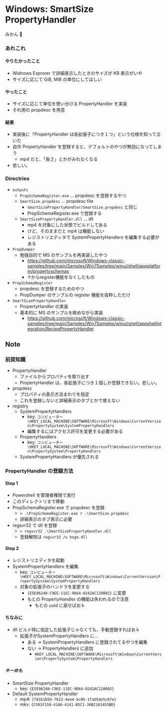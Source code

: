 Windows: SmartSize PropertyHandler
==================================

みかん 🍊

### あれこれ
#### やりたかったこと
- Widnows Exprorer で詳細表示したときのサイズが KB 表示がいや
- サイズに応じて GiB, MiB の単位にしてほしい

#### やったこと
- サイズに応じて単位を使い分ける PropertyHandler を実装
- それ用の propdesc を用意

#### 結果
- 実装後に「PropertyHandler は各拡張子につき１つ」という仕様を知って泣いた
- 自作 PropertyHandler を登録すると、デフォルトのやつが無効になってしまう
  - mp4 だと、「長さ」とかがみれなくなる
- 悲しい。


### Directries
- `outputs`
    - `PropSchemaRegister.exe` ... propdesc を登録するやつ
    - `SmartSize.propdesc` ... propdesc file
        - `SmartSizePropertyHandler/SmartSize.propdesc` と同じ
        - PropSchemaRegister.exe で登録する
    - `SmartSizePropertyHandler.dll` ... dll
        - mp4 を対象にした状態でビルドしてある
        - けど、そのままだと mp4 は機能しない
        - レジストリエディタで SystemPropertyHandlers を編集する必要がある
- `PropDumper`
    - 勉強目的で MS のサンプルを再実装したやつ
        - https://github.com/microsoft/Windows-classic-samples/tree/main/Samples/Win7Samples/winui/shell/appplatform/propertyschemas
        - ↑からregister機能をなくしたもの
- `PropSchemaRegister`
    - propdesc を登録するためのやつ
    - PropDumper のサンプルの register 機能を抜粋しただけ
- `SmartSizePropertyHandler`
    - PropertyHandler の実装
    - 基本的に MS のサンプルを眺めながら実装
        - https://github.com/microsoft/Windows-classic-samples/tree/main/Samples/Win7Samples/winui/shell/appshellintegration/RecipePropertyHandler


## Note
### 前提知識
- PropertyHandler
    - ファイルからプロパティを取り出す
    - PropertyHandler は、各拡張子につき１個しか登録できない。悲しい。
- propdesc
    - プロパティの表示方法まわりを指定
    - これを登録しないと詳細表示のタブとかで使えない
- registry
    - SystemPropertyHandlers
        - key: `コンピューター\HKEY_LOCAL_MACHINE\SOFTWARE\Microsoft\Windows\CurrentVersion\PropertySystem\SystemPropertyHandlers`
        - 編集するにはアクセス許可を変更する必要がある
    - PropertyHandlers
        - key: `コンピューター\HKEY_LOCAL_MACHINE\SOFTWARE\Microsoft\Windows\CurrentVersion\PropertySystem\PropertyHandlers`
    - SystemPropertyHandlers が優先される


### PropertyHandler の登録方法
#### Step 1
- Powershell を管理者権限で実行
- このディレクトリまで移動
- PropSchemaRegister.exe で propdesc を登録
    - `> .\PropSchemaRegister.exe r .\SmartSize.propdesc`
    - 詳細表示のタブ表示に必要
- regsvr32 で dll を登録
    - `> regsvr32 .\SmartSizePropertyHandler.dll`
    - 登録解除は `regsvr32 /u hoge.dll`

#### Step 2
- レジストリエディタを起動
- SystemPropertyHandlers を編集
    - key: `コンピューター\HKEY_LOCAL_MACHINE\SOFTWARE\Microsoft\Windows\CurrentVersion\PropertySystem\SystemPropertyHandlers`
    - 対象の拡張子のハンドラを変更する
        - `{E5E96240-C9EE-11EC-9D64-0242AC120002}` に変更
        - もとの PropertyHandler の機能は失われるので注意
            - もとの uuid に戻せばおｋ

#### ちなみに
- dll ビルド時に指定した拡張子じゃなくても、手動登録すればおｋ
    - 拡張子がSystemPropertyHandlers に…
        - ある → SystemPropertyHandlers に登録されてるやつを編集
        - ない → PropertyHandlers に追加
            - `HKEY_LOCAL_MACHINE\SOFTWARE\Microsoft\Windows\CurrentVersion\PropertySystem\PropertyHandlers`

##### キーめも
- SmartSize PropertyHandler
    - key: `{E5E96240-C9EE-11EC-9D64-0242AC120002}`
- Default SystemPropertyHandler
    - mp4: `{f81b1b56-7613-4ee4-bc05-1fab5de5c07e}`
    - mkv: `{C591F150-4106-4141-B5C1-30B2101453BD}`


